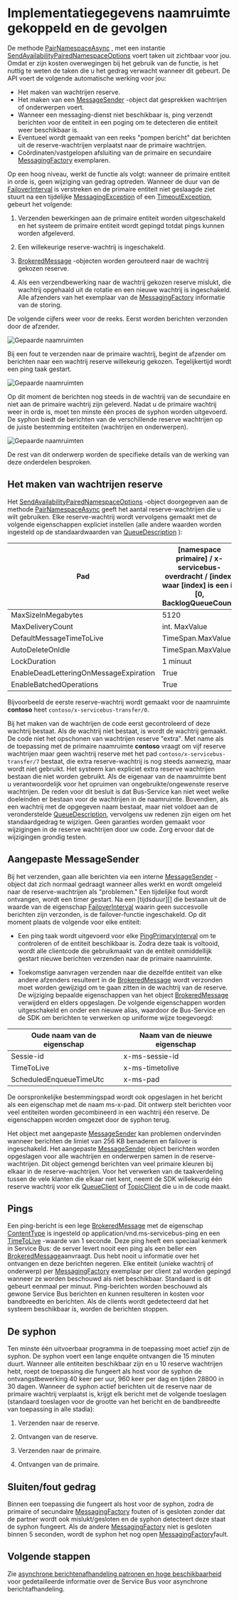 <properties 
    pageTitle="Bus service gekoppeld naamruimten | Microsoft Azure"
    description="Gekoppelde naamruimte implementatiedetails en kosten"
    services="service-bus"
    documentationCenter="na"
    authors="sethmanheim"
    manager="timlt"
    editor="" /> 
<tags 
    ms.service="service-bus"
    ms.devlang="na"
    ms.topic="article"
    ms.tgt_pltfrm="na"
    ms.workload="na"
    ms.date="10/04/2016"
    ms.author="sethm" />

# <a name="paired-namespace-implementation-details-and-cost-implications"></a>Implementatiegegevens naamruimte gekoppeld en de gevolgen

De methode [PairNamespaceAsync][] , met een instantie [SendAvailabilityPairedNamespaceOptions][] voert taken uit zichtbaar voor jou. Omdat er zijn kosten overwegingen bij het gebruik van de functie, is het nuttig te weten de taken die u het gedrag verwacht wanneer dit gebeurt. De API voert de volgende automatische werking voor jou:

-   Het maken van wachtrijen reserve.
-   Het maken van een [MessageSender][] -object dat gesprekken wachtrijen of onderwerpen voert.
-   Wanneer een messaging-dienst niet beschikbaar is, ping verzendt berichten voor de entiteit in een poging om te detecteren die entiteit weer beschikbaar is.
-   Eventueel wordt gemaakt van een reeks "pompen bericht" dat berichten uit de reserve-wachtrijen verplaatst naar de primaire wachtrijen.
-   Coördinaten/vastgelopen afsluiting van de primaire en secundaire [MessagingFactory][] exemplaren.

Op een hoog niveau, werkt de functie als volgt: wanneer de primaire entiteit in orde is, geen wijziging van gedrag optreden. Wanneer de duur van de [FailoverInterval][] is verstreken en de primaire entiteit niet geslaagde ziet stuurt na een tijdelijke [MessagingException][] of een [TimeoutException][], gebeurt het volgende:

1.  Verzenden bewerkingen aan de primaire entiteit worden uitgeschakeld en het systeem de primaire entiteit wordt gepingd totdat pings kunnen worden afgeleverd.

2.  Een willekeurige reserve-wachtrij is ingeschakeld.

3.  [BrokeredMessage][] -objecten worden gerouteerd naar de wachtrij gekozen reserve.

1.  Als een verzendbewerking naar de wachtrij gekozen reserve mislukt, die wachtrij opgehaald uit de rotatie en een nieuwe wachtrij is ingeschakeld. Alle afzenders van het exemplaar van de [MessagingFactory][] informatie van de storing.

De volgende cijfers weer voor de reeks. Eerst worden berichten verzonden door de afzender.

![Gepaarde naamruimten][0]

Bij een fout te verzenden naar de primaire wachtrij, begint de afzender om berichten naar een wachtrij reserve willekeurig gekozen. Tegelijkertijd wordt een ping taak gestart.

![Gepaarde naamruimten][1]

Op dit moment de berichten nog steeds in de wachtrij van de secundaire en niet aan de primaire wachtrij zijn geleverd. Nadat u de primaire wachtrij weer in orde is, moet ten minste één proces de syphon worden uitgevoerd. De syphon biedt de berichten van de verschillende reserve wachtrijen op de juiste bestemming entiteiten (wachtrijen en onderwerpen).

![Gepaarde naamruimten][2]

De rest van dit onderwerp worden de specifieke details van de werking van deze onderdelen besproken.

## <a name="creation-of-backlog-queues"></a>Het maken van wachtrijen reserve

Het [SendAvailabilityPairedNamespaceOptions][] -object doorgegeven aan de methode [PairNamespaceAsync][] geeft het aantal reserve-wachtrijen die u wilt gebruiken. Elke reserve-wachtrij wordt vervolgens gemaakt met de volgende eigenschappen expliciet instellen (alle andere waarden worden ingesteld op de standaardwaarden van [QueueDescription][] ):

| Pad                                   | [namespace primaire] / x-servicebus-overdracht / [index] waar [index] is een in [0, BacklogQueueCount) |
|----------------------------------------|------------------------------------------------------------------------------------------------------|
| MaxSizeInMegabytes                     | 5120                                                                                                 |
| MaxDeliveryCount                       | int. MaxValue                                                                                         |
| DefaultMessageTimeToLive               | TimeSpan.MaxValue                                                                                    |
| AutoDeleteOnIdle                       | TimeSpan.MaxValue                                                                                    |
| LockDuration                           | 1 minuut                                                                                             |
| EnableDeadLetteringOnMessageExpiration | True                                                                                                 |
| EnableBatchedOperations                | True                                                                                                 |

Bijvoorbeeld de eerste reserve-wachtrij wordt gemaakt voor de naamruimte **contoso** heet `contoso/x-servicebus-transfer/0`.

Bij het maken van de wachtrijen de code eerst gecontroleerd of deze wachtrij bestaat. Als de wachtrij niet bestaat, is wordt de wachtrij gemaakt. De code niet het opschonen van wachtrijen reserve "extra". Met name als de toepassing met de primaire naamruimte **contoso** vraagt om vijf reserve wachtrijen maar geen wachtrij reserve met het pad `contoso/x-servicebus-transfer/7` bestaat, die extra reserve-wachtrij is nog steeds aanwezig, maar wordt niet gebruikt. Het systeem kan expliciet extra reserve wachtrijen bestaan die niet worden gebruikt. Als de eigenaar van de naamruimte bent u verantwoordelijk voor het opruimen van ongebruikte/ongewenste reserve wachtrijen. De reden voor dit besluit is dat Bus-Service kan niet weet welke doeleinden er bestaan voor de wachtrijen in de naamruimte. Bovendien, als een wachtrij met de opgegeven naam bestaat, maar niet voldoet aan de veronderstelde [QueueDescription][], vervolgens uw redenen zijn eigen om het standaardgedrag te wijzigen. Geen garanties worden gemaakt voor wijzigingen in de reserve wachtrijen door uw code. Zorg ervoor dat de wijzigingen grondig testen.

## <a name="custom-messagesender"></a>Aangepaste MessageSender

Bij het verzenden, gaan alle berichten via een interne [MessageSender][] -object dat zich normaal gedraagt wanneer alles werkt en wordt omgeleid naar de reserve-wachtrijen als "problemen." Een tijdelijke fout wordt ontvangen, wordt een timer gestart. Na een [tijdsduur][] die bestaan uit de waarde van de eigenschap [FailoverInterval][] waarin geen succesvolle berichten zijn verzonden, is de failover-functie ingeschakeld. Op dit moment plaats de volgende voor elke entiteit:

- Een ping taak wordt uitgevoerd voor elke [PingPrimaryInterval][] om te controleren of de entiteit beschikbaar is. Zodra deze taak is voltooid, wordt alle clientcode die gebruikmaakt van de entiteit onmiddellijk gestart nieuwe berichten verzenden naar de primaire naamruimte.

- Toekomstige aanvragen verzenden naar die dezelfde entiteit van elke andere afzenders resulteert in de [BrokeredMessage][] wordt verzonden moet worden gewijzigd om te gaan zitten in de wachtrij van de reserve. De wijziging bepaalde eigenschappen van het object [BrokeredMessage][] verwijderd en elders opgeslagen. De volgende eigenschappen worden uitgeschakeld en onder een nieuwe alias, waardoor de Bus-Service en de SDK om berichten te verwerken op uniforme wijze toegevoegd:

| Oude naam van de eigenschap       | Naam van de nieuwe eigenschap |
|-------------------------|-------------------|
| Sessie-id               | x-ms-sessie-id    |
| TimeToLive              | x-ms-timetolive   |
| ScheduledEnqueueTimeUtc | x-ms-pad         |

De oorspronkelijke bestemmingspad wordt ook opgeslagen in het bericht als een eigenschap met de naam ms-x-pad. Dit ontwerp stelt berichten voor veel entiteiten worden gecombineerd in een wachtrij één reserve. De eigenschappen worden omgezet door de syphon terug.

Het object met aangepaste [MessageSender][] kan problemen ondervinden wanneer berichten de limiet van 256 KB benaderen en failover is ingeschakeld. Het aangepaste [MessageSender][] object berichten worden opgeslagen voor alle wachtrijen en onderwerpen samen in de reserve-wachtrijen. Dit object gemengd berichten van veel primaire kleuren bij elkaar in de reserve-wachtrijen. Voor het verwerken van de taakverdeling tussen de vele klanten die elkaar niet kent, neemt de SDK willekeurig één reserve wachtrij voor elk [QueueClient][] of [TopicClient][] die u in de code maakt.

## <a name="pings"></a>Pings

Een ping-bericht is een lege [BrokeredMessage][] met de eigenschap [ContentType][] is ingesteld op application/vnd.ms-servicebus-ping en een [TimeToLive][] -waarde van 1 seconde. Deze ping heeft een speciaal kenmerk in Service Bus: de server levert nooit een ping als een beller een [BrokeredMessage][]aanvraagt. Dus hebt nooit u informatie over het ontvangen en deze berichten negeren. Elke entiteit (unieke wachtrij of onderwerp) per [MessagingFactory][] exemplaar per client zal worden gepingd wanneer ze worden beschouwd als niet beschikbaar. Standaard is dit gebeurt eenmaal per minuut. Ping-berichten worden beschouwd als gewone Service Bus berichten en kunnen resulteren in kosten voor bandbreedte en berichten. Als de clients wordt gedetecteerd dat het systeem beschikbaar is, worden de berichten stoppen.

## <a name="the-syphon"></a>De syphon

Ten minste één uitvoerbaar programma in de toepassing moet actief zijn de syphon. De syphon voert een lange enquête ontvangen die 15 minuten duurt. Wanneer alle entiteiten beschikbaar zijn en u 10 reserve wachtrijen hebt, roept de toepassing die fungeert als host voor de syphon de ontvangstbewerking 40 keer per uur, 960 keer per dag en tijden 28800 in 30 dagen. Wanneer de syphon actief berichten uit de reserve naar de primaire wachtrij verplaatst is, krijgt elk bericht met de volgende toeslagen (standaard toeslagen voor de grootte van het bericht en de bandbreedte van toepassing in alle stadia):

1.  Verzenden naar de reserve.

2.  Ontvangen van de reserve.

3.  Verzenden naar de primaire.

4.  Ontvangen van de primaire.

## <a name="closefault-behavior"></a>Sluiten/fout gedrag

Binnen een toepassing die fungeert als host voor de syphon, zodra de primaire of secundaire [MessagingFactory][] fouten of is gesloten zonder dat de partner wordt ook mislukt/gesloten en de syphon detecteert deze staat de syphon fungeert. Als de andere [MessagingFactory][] niet is gesloten binnen 5 seconden, wordt de syphon het nog open [MessagingFactory][]fault.

## <a name="next-steps"></a>Volgende stappen

Zie [asynchrone berichtenafhandeling patronen en hoge beschikbaarheid][] voor gedetailleerde informatie over de Service Bus voor asynchrone berichtafhandeling. 

  [PairNamespaceAsync]: https://msdn.microsoft.com/library/azure/microsoft.servicebus.messaging.messagingfactory.pairnamespaceasync.aspx
  [SendAvailabilityPairedNamespaceOptions]: https://msdn.microsoft.com/library/azure/microsoft.servicebus.messaging.sendavailabilitypairednamespaceoptions.aspx
  [MessageSender]: https://msdn.microsoft.com/library/azure/microsoft.servicebus.messaging.messagesender.aspx
  [MessagingFactory]: https://msdn.microsoft.com/library/azure/microsoft.servicebus.messaging.messagingfactory.aspx
  [FailoverInterval]: https://msdn.microsoft.com/library/azure/microsoft.servicebus.messaging.pairednamespaceoptions.failoverinterval.aspx
  [MessagingException]: https://msdn.microsoft.com/library/azure/microsoft.servicebus.messaging.messagingexception.aspx
  [TimeoutException]: https://msdn.microsoft.com/library/azure/system.timeoutexception.aspx
  [BrokeredMessage]: https://msdn.microsoft.com/library/azure/microsoft.servicebus.messaging.brokeredmessage.aspx
  [QueueDescription]: https://msdn.microsoft.com/library/azure/microsoft.servicebus.messaging.queuedescription.aspx
  [TimeSpan]: https://msdn.microsoft.com/library/azure/system.timespan.aspx
  [PingPrimaryInterval]: https://msdn.microsoft.com/library/azure/microsoft.servicebus.messaging.sendavailabilitypairednamespaceoptions.pingprimaryinterval.aspx
  [QueueClient]: https://msdn.microsoft.com/library/azure/microsoft.servicebus.messaging.queueclient.aspx
  [TopicClient]: https://msdn.microsoft.com/library/azure/microsoft.servicebus.messaging.topicclient.aspx
  [ContentType]: https://msdn.microsoft.com/library/azure/microsoft.servicebus.messaging.brokeredmessage.contenttype.aspx
  [TimeToLive]: https://msdn.microsoft.com/library/azure/microsoft.servicebus.messaging.brokeredmessage.timetolive.aspx
  [Asynchrone berichtenafhandeling patronen en hoge beschikbaarheid]: service-bus-async-messaging.md
  [0]: ./media/service-bus-paired-namespaces/IC673405.png
  [1]: ./media/service-bus-paired-namespaces/IC673406.png
  [2]: ./media/service-bus-paired-namespaces/IC673407.png
